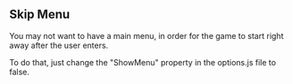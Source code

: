 ## Skip Menu

You may not want to have a main menu, in order for the game to start right away after the user enters.

To do that, just change the "ShowMenu" property in the options.js file to false.
